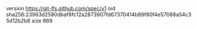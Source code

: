 version https://git-lfs.github.com/spec/v1
oid sha256:23963d2580dbaf8fc12a2873907fd67370414b89f80f4e57088a54c35d12b2b8
size 869
